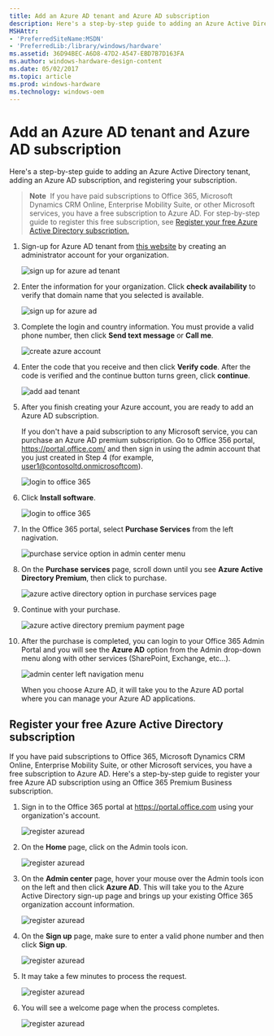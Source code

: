 ```yaml
---
title: Add an Azure AD tenant and Azure AD subscription
description: Here's a step-by-step guide to adding an Azure Active Directory tenant, adding an Azure AD subscription, and registering your subscription.
MSHAttr:
- 'PreferredSiteName:MSDN'
- 'PreferredLib:/library/windows/hardware'
ms.assetid: 36D94BEC-A6D8-47D2-A547-EBD7B7D163FA
ms.author: windows-hardware-design-content
ms.date: 05/02/2017
ms.topic: article
ms.prod: windows-hardware
ms.technology: windows-oem
---
```


# Add an Azure AD tenant and Azure AD subscription

Here's a step-by-step guide to adding an Azure Active Directory tenant, adding an Azure AD subscription, and registering your subscription.

> **Note**  If you have paid subscriptions to Office 365, Microsoft Dynamics CRM Online, Enterprise Mobility Suite, or other Microsoft services, you have a free subscription to Azure AD. For step-by-step guide to register this free subscription, see [Register your free Azure Active Directory subscription.](#register-your-free-azure-active-directory-subscription)


1.  Sign-up for Azure AD tenant from [this website](https://account.windowsazure.com/organization) by creating an administrator account for your organization.

    ![sign up for azure ad tenant](images/azure-ad-add-tenant1.png)

2.  Enter the information for your organization. Click **check availability** to verify that domain name that you selected is available.

    ![sign up for azure ad](images/azure-ad-add-tenant2.png)

3.  Complete the login and country information. You must provide a valid phone number, then click **Send text message** or **Call me**.

    ![create azure account](images/azure-ad-add-tenant3.png)

4.  Enter the code that you receive and then click **Verify code**. After the code is verified and the continue button turns green, click **continue**.

    ![add aad tenant](images/azure-ad-add-tenant3-b.png)

5.  After you finish creating your Azure account, you are ready to add an Azure AD subscription.

    If you don't have a paid subscription to any Microsoft service, you can purchase an Azure AD premium subscription. Go to Office 356 portal, <https://portal.office.com/> and then sign in using the admin account that you just created in Step 4 (for example, user1@contosoltd.onmicrosoftcom).

    ![login to office 365](images/azure-ad-add-tenant4.png)

6.  Click **Install software**.

    ![login to office 365](images/azure-ad-add-tenant5.png)

7.  In the Office 365 portal, select **Purchase Services** from the left nagivation.

    ![purchase service option in admin center menu](images/azure-ad-add-tenant6.png)

8.  On the **Purchase services** page, scroll down until you see **Azure Active Directory Premium**, then click to purchase.

    ![azure active directory option in purchase services page](images/azure-ad-add-tenant7.png)

9.  Continue with your purchase.

    ![azure active directory premium payment page](images/azure-ad-add-tenant8.png)

10. After the purchase is completed, you can login to your Office 365 Admin Portal and you will see the **Azure AD** option from the Admin drop-down menu along with other services (SharePoint, Exchange, etc...).

    ![admin center left navigation menu](images/azure-ad-add-tenant9.png)

    When you choose Azure AD, it will take you to the Azure AD portal where you can manage your Azure AD applications.

## Register your free Azure Active Directory subscription

If you have paid subscriptions to Office 365, Microsoft Dynamics CRM Online, Enterprise Mobility Suite, or other Microsoft services, you have a free subscription to Azure AD. Here's a step-by-step guide to register your free Azure AD subscription using an Office 365 Premium Business subscription.

1.  Sign in to the Office 365 portal at <https://portal.office.com> using your organization's account.

    ![register azuread](images/azure-ad-add-tenant10.png)

2.  On the **Home** page, click on the Admin tools icon.

    ![register azuread](images/azure-ad-add-tenant11.png)

3.  On the **Admin center** page, hover your mouse over the Admin tools icon on the left and then click **Azure AD**. This will take you to the Azure Active Directory sign-up page and brings up your existing Office 365 organization account information.

    ![register azuread](images/azure-ad-add-tenant12.png)

4.  On the **Sign up** page, make sure to enter a valid phone number and then click **Sign up**.

    ![register azuread](images/azure-ad-add-tenant13.png)

5.  It may take a few minutes to process the request.

    ![register azuread](images/azure-ad-add-tenant14.png)

6.  You will see a welcome page when the process completes.

    ![register azuread](images/azure-ad-add-tenant15.png)

 






